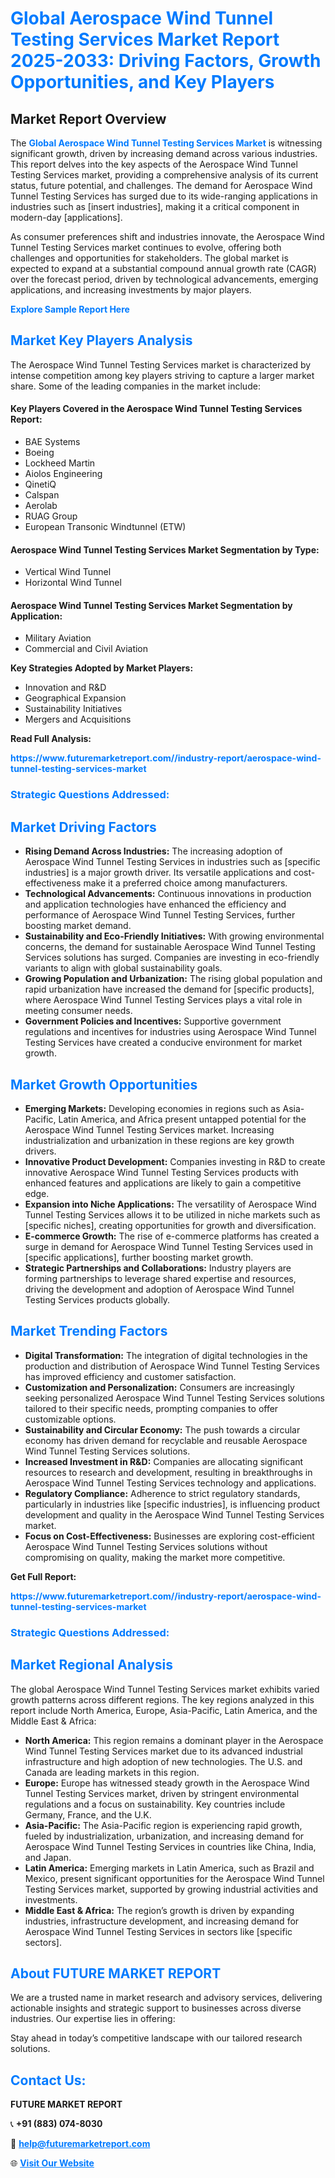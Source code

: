 <h1 style="color: #007BFF;">Global Aerospace Wind Tunnel Testing Services Market Report 2025-2033: Driving Factors, Growth Opportunities, and Key Players</h1>

<section id="overview">
<h2>Market Report Overview</h2>
<p>The <a href="https://www.futuremarketreport.com//industry-report/aerospace-wind-tunnel-testing-services-market" style="color: #007BFF; text-decoration: none;"><strong>Global Aerospace Wind Tunnel Testing Services Market</strong></a> is witnessing significant growth, driven by increasing demand across various industries. This report delves into the key aspects of the Aerospace Wind Tunnel Testing Services market, providing a comprehensive analysis of its current status, future potential, and challenges. The demand for Aerospace Wind Tunnel Testing Services has surged due to its wide-ranging applications in industries such as [insert industries], making it a critical component in modern-day [applications].</p>
<p>As consumer preferences shift and industries innovate, the Aerospace Wind Tunnel Testing Services market continues to evolve, offering both challenges and opportunities for stakeholders. The global market is expected to expand at a substantial compound annual growth rate (CAGR) over the forecast period, driven by technological advancements, emerging applications, and increasing investments by major players.</p>
</section>

<section id="overview">
<p><a href="https://www.futuremarketreport.com//request-sample/reportId=49482" style="color: #007BFF; text-decoration: none;"><strong>Explore Sample Report Here</strong></a></p>
</section>

<section id="key-players">
<h2 style="color: #007BFF;">Market Key Players Analysis</h2>
<p>The Aerospace Wind Tunnel Testing Services market is characterized by intense competition among key players striving to capture a larger market share. Some of the leading companies in the market include:</p>
<h4>Key Players Covered in the Aerospace Wind Tunnel Testing Services Report:</h4>
<ul><li>BAE Systems</li><li>Boeing</li><li>Lockheed Martin</li><li>Aiolos Engineering</li><li>QinetiQ</li><li>Calspan</li><li>Aerolab</li><li>RUAG Group</li><li>European Transonic Windtunnel (ETW)</li></ul>
<h4>Aerospace Wind Tunnel Testing Services Market Segmentation by Type:</h4>
<ul><li>Vertical Wind Tunnel</li><li>Horizontal Wind Tunnel</li></ul>

<h4>Aerospace Wind Tunnel Testing Services Market Segmentation by Application:</h4>
<ul><li>Military Aviation</li><li>Commercial and Civil Aviation</li></ul>
<p><strong>Key Strategies Adopted by Market Players:</strong></p>
<ul>
<li>Innovation and R&D</li>
<li>Geographical Expansion</li>
<li>Sustainability Initiatives</li>
<li>Mergers and Acquisitions</li>
</ul>
</section>

<section>
<p><strong>Read Full Analysis: </strong></p><a href="https://www.futuremarketreport.com//industry-report/aerospace-wind-tunnel-testing-services-market" style="color: #007BFF; text-decoration: none;"><strong>https://www.futuremarketreport.com//industry-report/aerospace-wind-tunnel-testing-services-market</strong></a>
<h3 style="color: #007BFF;">Strategic Questions Addressed:</h3>
</section>

<section id="driving-factors">
<h2 style="color: #007BFF;">Market Driving Factors</h2>
<ul>
<li><strong>Rising Demand Across Industries:</strong> The increasing adoption of Aerospace Wind Tunnel Testing Services in industries such as [specific industries] is a major growth driver. Its versatile applications and cost-effectiveness make it a preferred choice among manufacturers.</li>
<li><strong>Technological Advancements:</strong> Continuous innovations in production and application technologies have enhanced the efficiency and performance of Aerospace Wind Tunnel Testing Services, further boosting market demand.</li>
<li><strong>Sustainability and Eco-Friendly Initiatives:</strong> With growing environmental concerns, the demand for sustainable Aerospace Wind Tunnel Testing Services solutions has surged. Companies are investing in eco-friendly variants to align with global sustainability goals.</li>
<li><strong>Growing Population and Urbanization:</strong> The rising global population and rapid urbanization have increased the demand for [specific products], where Aerospace Wind Tunnel Testing Services plays a vital role in meeting consumer needs.</li>
<li><strong>Government Policies and Incentives:</strong> Supportive government regulations and incentives for industries using Aerospace Wind Tunnel Testing Services have created a conducive environment for market growth.</li>
</ul>
</section>

<section id="growth-opportunities">
<h2 style="color: #007BFF;">Market Growth Opportunities</h2>
<ul>
<li><strong>Emerging Markets:</strong> Developing economies in regions such as Asia-Pacific, Latin America, and Africa present untapped potential for the Aerospace Wind Tunnel Testing Services market. Increasing industrialization and urbanization in these regions are key growth drivers.</li>
<li><strong>Innovative Product Development:</strong> Companies investing in R&D to create innovative Aerospace Wind Tunnel Testing Services products with enhanced features and applications are likely to gain a competitive edge.</li>
<li><strong>Expansion into Niche Applications:</strong> The versatility of Aerospace Wind Tunnel Testing Services allows it to be utilized in niche markets such as [specific niches], creating opportunities for growth and diversification.</li>
<li><strong>E-commerce Growth:</strong> The rise of e-commerce platforms has created a surge in demand for Aerospace Wind Tunnel Testing Services used in [specific applications], further boosting market growth.</li>
<li><strong>Strategic Partnerships and Collaborations:</strong> Industry players are forming partnerships to leverage shared expertise and resources, driving the development and adoption of Aerospace Wind Tunnel Testing Services products globally.</li>
</ul>
</section>

<section id="trending-factors">
<h2 style="color: #007BFF;">Market Trending Factors</h2>
<ul>
<li><strong>Digital Transformation:</strong> The integration of digital technologies in the production and distribution of Aerospace Wind Tunnel Testing Services has improved efficiency and customer satisfaction.</li>
<li><strong>Customization and Personalization:</strong> Consumers are increasingly seeking personalized Aerospace Wind Tunnel Testing Services solutions tailored to their specific needs, prompting companies to offer customizable options.</li>
<li><strong>Sustainability and Circular Economy:</strong> The push towards a circular economy has driven demand for recyclable and reusable Aerospace Wind Tunnel Testing Services solutions.</li>
<li><strong>Increased Investment in R&D:</strong> Companies are allocating significant resources to research and development, resulting in breakthroughs in Aerospace Wind Tunnel Testing Services technology and applications.</li>
<li><strong>Regulatory Compliance:</strong> Adherence to strict regulatory standards, particularly in industries like [specific industries], is influencing product development and quality in the Aerospace Wind Tunnel Testing Services market.</li>
<li><strong>Focus on Cost-Effectiveness:</strong> Businesses are exploring cost-efficient Aerospace Wind Tunnel Testing Services solutions without compromising on quality, making the market more competitive.</li>
</ul>
</section>

<section>
<p><strong>Get Full Report: </strong></p><a href="https://www.futuremarketreport.com//industry-report/aerospace-wind-tunnel-testing-services-market" style="color: #007BFF; text-decoration: none;"><strong>https://www.futuremarketreport.com//industry-report/aerospace-wind-tunnel-testing-services-market</strong></a>
<h3 style="color: #007BFF;">Strategic Questions Addressed:</h3>
</section>


<section id="regional-analysis">
<h2 style="color: #007BFF;">Market Regional Analysis</h2>
<p>The global Aerospace Wind Tunnel Testing Services market exhibits varied growth patterns across different regions. The key regions analyzed in this report include North America, Europe, Asia-Pacific, Latin America, and the Middle East & Africa:</p>
<ul>
<li><strong>North America:</strong> This region remains a dominant player in the Aerospace Wind Tunnel Testing Services market due to its advanced industrial infrastructure and high adoption of new technologies. The U.S. and Canada are leading markets in this region.</li>
<li><strong>Europe:</strong> Europe has witnessed steady growth in the Aerospace Wind Tunnel Testing Services market, driven by stringent environmental regulations and a focus on sustainability. Key countries include Germany, France, and the U.K.</li>
<li><strong>Asia-Pacific:</strong> The Asia-Pacific region is experiencing rapid growth, fueled by industrialization, urbanization, and increasing demand for Aerospace Wind Tunnel Testing Services in countries like China, India, and Japan.</li>
<li><strong>Latin America:</strong> Emerging markets in Latin America, such as Brazil and Mexico, present significant opportunities for the Aerospace Wind Tunnel Testing Services market, supported by growing industrial activities and investments.</li>
<li><strong>Middle East & Africa:</strong> The region’s growth is driven by expanding industries, infrastructure development, and increasing demand for Aerospace Wind Tunnel Testing Services in sectors like [specific sectors].</li>
</ul>
</section>

<footer>
<h2 style="color: #007BFF;">About FUTURE MARKET REPORT</h2>
<p>We are a trusted name in market research and advisory services, delivering actionable insights and strategic support to businesses across diverse industries. Our expertise lies in offering:</p>

<p>Stay ahead in today’s competitive landscape with our tailored research solutions.</p>

<h2 style="color: #007BFF;">Contact Us:</h2>
<p><strong>FUTURE MARKET REPORT</strong></p>
<p>📞 <strong>+91 (883) 074-8030</strong></p>
<p>📧 <strong><a href="mailto:help@futuremarketreport.com" style="color: #007BFF;">help@futuremarketreport.com</a></strong></p>
<p>🌐 <strong><a href="https://www.futuremarketreport.com/" style="color: #007BFF;">Visit Our Website</a></strong></p>
</footer>